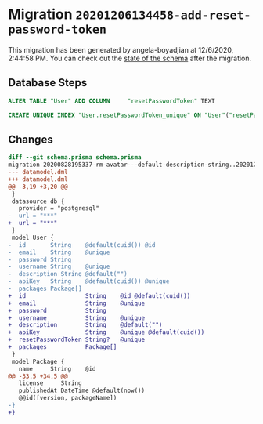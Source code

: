 # Migration `20201206134458-add-reset-password-token`

This migration has been generated by angela-boyadjian at 12/6/2020, 2:44:58 PM.
You can check out the [state of the schema](./schema.prisma) after the migration.

## Database Steps

```sql
ALTER TABLE "User" ADD COLUMN     "resetPasswordToken" TEXT

CREATE UNIQUE INDEX "User.resetPasswordToken_unique" ON "User"("resetPasswordToken")
```

## Changes

```diff
diff --git schema.prisma schema.prisma
migration 20200828195337-rm-avatar---default-description-string..20201206134458-add-reset-password-token
--- datamodel.dml
+++ datamodel.dml
@@ -3,19 +3,20 @@
 }
 datasource db {
   provider = "postgresql"
-  url = "***"
+  url = "***"
 }
 model User {
-  id       String    @default(cuid()) @id
-  email    String    @unique
-  password String
-  username String    @unique
-  description String @default("")
-  apiKey   String    @default(cuid()) @unique
-  packages Package[]
+  id                 String    @id @default(cuid())
+  email              String    @unique
+  password           String
+  username           String    @unique
+  description        String    @default("")
+  apiKey             String    @unique @default(cuid())
+  resetPasswordToken String?   @unique
+  packages           Package[]
 }
 model Package {
   name     String    @id
@@ -33,5 +34,5 @@
   license     String
   publishedAt DateTime @default(now())
   @@id([version, packageName])
-}
+}
```


